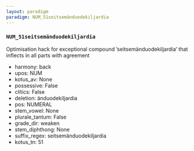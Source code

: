 ```yaml
---
layout: paradigm
paradigm: NUM_51seitsemänduodekiljardia
---
```

### ` NUM_51seitsemänduodekiljardia `

Optimisation hack for exceptional compound ’seitsemänduodekiljardia’ that inflects in all parts with agreement
* harmony: back
* upos: NUM
* kotus_av: None
* possessive: False
* clitics: False
* deletion: änduodekiljardia
* pos: NUMERAL
* stem_vowel: None
* plurale_tantum: False
* grade_dir: weaken
* stem_diphthong: None
* suffix_regex: seitsemänduodekiljardia
* kotus_tn: 51
